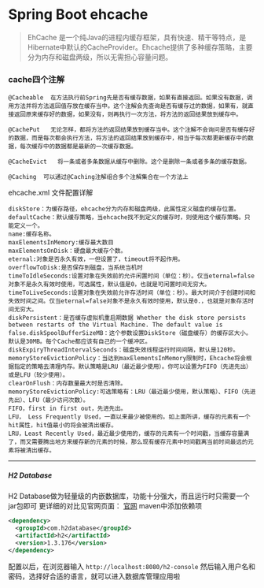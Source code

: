 # Spring Boot ehcache

>EhCache 是一个纯Java的进程内缓存框架，具有快速、精干等特点，是Hibernate中默认的CacheProvider。Ehcache提供了多种缓存策略，主要分为内存和磁盘两级，所以无需担心容量问题。

### cache四个注解

```
@Cacheable  在方法执行前Spring先是否有缓存数据，如果有直接返回。如果没有数据，调用方法并将方法返回值存放在缓存当中。这个注解会先查询是否有缓存过的数据，如果有，就直接返回原来缓存好的数据，如果没有，则再执行一次方法，将方法的返回结果放到缓存中。

@CachePut   无论怎样，都将方法的返回结果放到缓存当中。这个注解不会询问是否有缓存好的数据，而是每次都会执行方法，将方法的返回结果放到缓存中，相当于每次都更新缓存中的数据，每次缓存中的数据都是最新的一次缓存数据。

@CacheEvict   将一条或者多条数据从缓存中删除。这个是删除一条或者多条的缓存数据。

@Caching  可以通过@Caching注解组合多个注解集合在一个方法上

```

ehcache.xml 文件配置详解

```
diskStore：为缓存路径，ehcache分为内存和磁盘两级，此属性定义磁盘的缓存位置。
defaultCache：默认缓存策略，当ehcache找不到定义的缓存时，则使用这个缓存策略。只能定义一个。
name:缓存名称。
maxElementsInMemory:缓存最大数目
maxElementsOnDisk：硬盘最大缓存个数。
eternal:对象是否永久有效，一但设置了，timeout将不起作用。
overflowToDisk:是否保存到磁盘，当系统当机时
timeToIdleSeconds:设置对象在失效前的允许闲置时间（单位：秒）。仅当eternal=false对象不是永久有效时使用，可选属性，默认值是0，也就是可闲置时间无穷大。
timeToLiveSeconds:设置对象在失效前允许存活时间（单位：秒）。最大时间介于创建时间和失效时间之间。仅当eternal=false对象不是永久有效时使用，默认是0.，也就是对象存活时间无穷大。
diskPersistent：是否缓存虚拟机重启期数据 Whether the disk store persists between restarts of the Virtual Machine. The default value is false.diskSpoolBufferSizeMB：这个参数设置DiskStore（磁盘缓存）的缓存区大小。默认是30MB。每个Cache都应该有自己的一个缓冲区。
diskExpiryThreadIntervalSeconds：磁盘失效线程运行时间间隔，默认是120秒。
memoryStoreEvictionPolicy：当达到maxElementsInMemory限制时，Ehcache将会根据指定的策略去清理内存。默认策略是LRU（最近最少使用）。你可以设置为FIFO（先进先出）或是LFU（较少使用）。
clearOnFlush：内存数量最大时是否清除。
memoryStoreEvictionPolicy:可选策略有：LRU（最近最少使用，默认策略）、FIFO（先进先出）、LFU（最少访问次数）。
FIFO，first in first out，先进先出。 
LFU， Less Frequently Used，一直以来最少被使用的。如上面所讲，缓存的元素有一个hit属性，hit值最小的将会被清出缓存。 
LRU，Least Recently Used，最近最少使用的，缓存的元素有一个时间戳，当缓存容量满了，而又需要腾出地方来缓存新的元素的时候，那么现有缓存元素中时间戳离当前时间最远的元素将被清出缓存。
```
***

##### H2 Database
H2 Database做为轻量级的内嵌数据库，功能十分强大，而且运行时只需要一个jar包即可
更详细的对比见官网页面： [官网](http://www.h2database.com/html/features.html#comparison)
maven中添加依赖项
 ```xml
<dependency>
   <groupId>com.h2database</groupId>
   <artifactId>h2</artifactId>
   <version>1.3.176</version>            
 </dependency> 
 ```
 配置以后，在浏览器输入 `http://localhost:8080/h2-console`  然后输入用户名和密码，选择好合适的语言，就可以进入数据库管理应用啦
